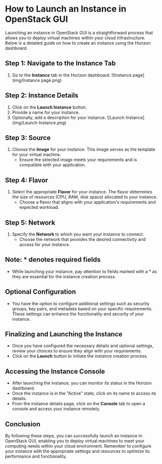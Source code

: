 # How to Launch an Instance in OpenStack GUI

Launching an instance in OpenStack GUI is a straightforward process that allows you to deploy virtual machines within your cloud infrastructure. Below is a detailed guide on how to create an instance using the Horizon dashboard.

## Step 1: Navigate to the Instance Tab

1. Go to the **Instance** tab in the Horizon dashboard.
![Instance page](img/Instance page.png)

## Step 2: Instance Details

1. Click on the **Launch Instance** button.
2. Provide a name for your instance.
3. Optionally, add a description for your instance.
![Launch Instance](img/Launch Instance.png)

## Step 3: Source

1. Choose the **Image** for your instance. This image serves as the template for your virtual machine.
   - Ensure the selected image meets your requirements and is compatible with your application.

## Step 4: Flavor

1. Select the appropriate **Flavor** for your instance. The flavor determines the size of resources (CPU, RAM, disk space) allocated to your instance.
   - Choose a flavor that aligns with your application's requirements and expected workload.

## Step 5: Network

1. Specify the **Network** to which you want your instance to connect.
   - Choose the network that provides the desired connectivity and access for your instance.

## Note: * denotes required fields

- While launching your instance, pay attention to fields marked with a * as they are essential for the instance creation process.

## Optional Configuration

- You have the option to configure additional settings such as security groups, key pairs, and metadata based on your specific requirements. These settings can enhance the functionality and security of your instance.

## Finalizing and Launching the Instance

- Once you have configured the necessary details and optional settings, review your choices to ensure they align with your requirements.
- Click on the **Launch** button to initiate the instance creation process.

## Accessing the Instance Console

- After launching the instance, you can monitor its status in the Horizon dashboard.
- Once the instance is in the "Active" state, click on its name to access its details.
- From the instance details page, click on the **Console** tab to open a console and access your instance remotely.
  
## Conclusion

By following these steps, you can successfully launch an instance in OpenStack GUI, enabling you to deploy virtual machines to meet your computing needs within your cloud environment. Remember to configure your instance with the appropriate settings and resources to optimize its performance and functionality.
